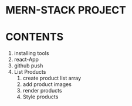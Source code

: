 # MERN-STACK PROJECT

# CONTENTS
1. installing tools
2. react-App
3. github push
4. List Products
    1. create product list array
    2. add product images
    3. render products
    4. Style products